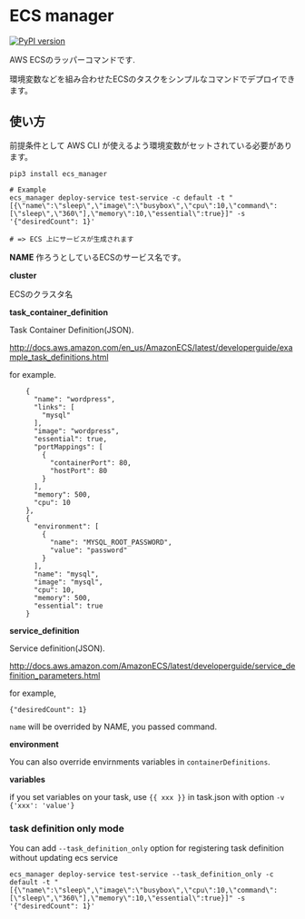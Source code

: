 # ECS manager

[![PyPI version](https://badge.fury.io/py/ecs-manager.svg)](https://badge.fury.io/py/ecs-manager)

AWS ECSのラッパーコマンドです.

環境変数などを組み合わせたECSのタスクをシンプルなコマンドでデプロイできます。

## 使い方

前提条件として AWS CLI が使えるよう環境変数がセットされている必要があります。

```
pip3 install ecs_manager

# Example
ecs_manager deploy-service test-service -c default -t "[{\"name\":\"sleep\",\"image\":\"busybox\",\"cpu\":10,\"command\":[\"sleep\",\"360\"],\"memory\":10,\"essential\":true}]" -s '{"desiredCount": 1}'

# => ECS 上にサービスが生成されます
```


__NAME__
作ろうとしているECSのサービス名です。

__cluster__

ECSのクラスタ名

__task_container_definition__

Task Container Definition(JSON).

http://docs.aws.amazon.com/en_us/AmazonECS/latest/developerguide/example_task_definitions.html

for example. 

```
    {
      "name": "wordpress",
      "links": [
        "mysql"
      ],
      "image": "wordpress",
      "essential": true,
      "portMappings": [
        {
          "containerPort": 80,
          "hostPort": 80
        }
      ],
      "memory": 500,
      "cpu": 10
    },
    {
      "environment": [
        {
          "name": "MYSQL_ROOT_PASSWORD",
          "value": "password"
        }
      ],
      "name": "mysql",
      "image": "mysql",
      "cpu": 10,
      "memory": 500,
      "essential": true
    } 
```

__service_definition__

Service definition(JSON).

http://docs.aws.amazon.com/AmazonECS/latest/developerguide/service_definition_parameters.html

for example, 

```
{"desiredCount": 1}
```

`name` will be overrided by NAME, you passed command.


__environment__

You can also override envirnments variables in `containerDefinitions`.

__variables__

if you set variables on your task, use `{{ xxx }}` in task.json with option `-v {'xxx': 'value'}`


### task definition only mode
You can add `--task_definition_only` option for registering task definition without updating ecs service
```
ecs_manager deploy-service test-service --task_definition_only -c default -t "[{\"name\":\"sleep\",\"image\":\"busybox\",\"cpu\":10,\"command\":[\"sleep\",\"360\"],\"memory\":10,\"essential\":true}]" -s '{"desiredCount": 1}'
```
